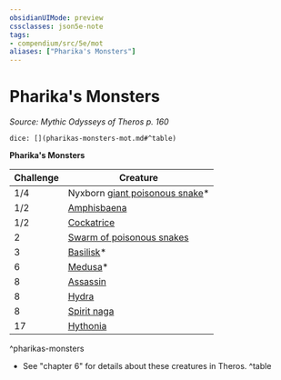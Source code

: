 ```yaml
---
obsidianUIMode: preview
cssclasses: json5e-note
tags:
- compendium/src/5e/mot
aliases: ["Pharika's Monsters"]
---
```

# Pharika's Monsters
*Source: Mythic Odysseys of Theros p. 160* 

`dice: [](pharikas-monsters-mot.md#^table)`

**Pharika's Monsters**

| Challenge | Creature |
|-----------|----------|
| 1/4 | Nyxborn [giant poisonous snake](/2-Mechanics/CLI/bestiary/beast/giant-poisonous-snake.md)* |
| 1/2 | [Amphisbaena](/2-Mechanics/CLI/bestiary/monstrosity/amphisbaena-gos.md) |
| 1/2 | [Cockatrice](/2-Mechanics/CLI/bestiary/monstrosity/cockatrice.md) |
| 2 | [Swarm of poisonous snakes](/2-Mechanics/CLI/bestiary/beast/swarm-of-poisonous-snakes.md) |
| 3 | [Basilisk](/2-Mechanics/CLI/bestiary/monstrosity/basilisk.md)* |
| 6 | [Medusa](/2-Mechanics/CLI/bestiary/monstrosity/medusa.md)* |
| 8 | [Assassin](/2-Mechanics/CLI/bestiary/humanoid/assassin.md) |
| 8 | [Hydra](/2-Mechanics/CLI/bestiary/monstrosity/hydra.md) |
| 8 | [Spirit naga](/2-Mechanics/CLI/bestiary/monstrosity/spirit-naga.md) |
| 17 | [Hythonia](/2-Mechanics/CLI/bestiary/npc/hythonia-mot.md) |
^pharikas-monsters

* See "chapter 6" for details about these creatures in Theros.
^table